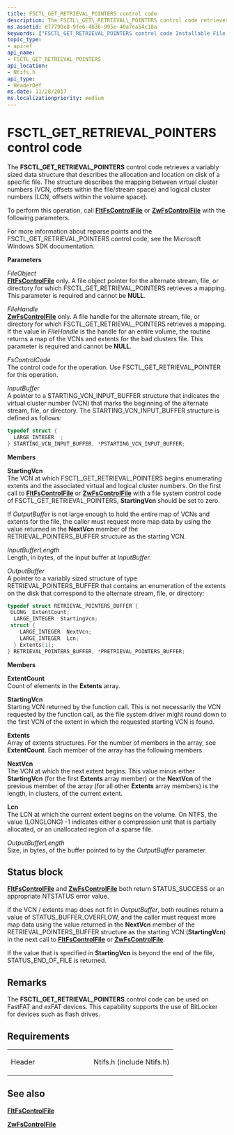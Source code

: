```yaml
---
title: FSCTL_GET_RETRIEVAL_POINTERS control code
description: The FSCTL\_GET\_RETRIEVAL\_POINTERS control code retrieves a variably sized data structure that describes the allocation and location on disk of a specific file.
ms.assetid: d77790c8-9fe6-4b36-995e-40a7ea54c18a
keywords: ["FSCTL_GET_RETRIEVAL_POINTERS control code Installable File System Drivers"]
topic_type:
- apiref
api_name:
- FSCTL_GET_RETRIEVAL_POINTERS
api_location:
- Ntifs.h
api_type:
- HeaderDef
ms.date: 11/28/2017
ms.localizationpriority: medium
---
```


# FSCTL\_GET\_RETRIEVAL\_POINTERS control code


The **FSCTL\_GET\_RETRIEVAL\_POINTERS** control code retrieves a variably sized data structure that describes the allocation and location on disk of a specific file. The structure describes the mapping between virtual cluster numbers (VCN, offsets within the file/stream space) and logical cluster numbers (LCN, offsets within the volume space).

To perform this operation, call [**FltFsControlFile**](https://docs.microsoft.com/windows-hardware/drivers/ddi/fltkernel/nf-fltkernel-fltfscontrolfile) or [**ZwFsControlFile**](https://msdn.microsoft.com/library/windows/hardware/ff566462) with the following parameters.

For more information about reparse points and the FSCTL\_GET\_RETRIEVAL\_POINTERS control code, see the Microsoft Windows SDK documentation.

**Parameters**

<a href="" id="fileobject"></a>*FileObject*  
[**FltFsControlFile**](https://docs.microsoft.com/windows-hardware/drivers/ddi/fltkernel/nf-fltkernel-fltfscontrolfile) only. A file object pointer for the alternate stream, file, or directory for which FSCTL\_GET\_RETRIEVAL\_POINTERS retrieves a mapping. This parameter is required and cannot be **NULL**.

<a href="" id="filehandle"></a>*FileHandle*  
[**ZwFsControlFile**](https://msdn.microsoft.com/library/windows/hardware/ff566462) only. A file handle for the alternate stream, file, or directory for which FSCTL\_GET\_RETRIEVAL\_POINTERS retrieves a mapping. If the value in *FileHandle* is the handle for an entire volume, the routine returns a map of the VCNs and extents for the bad clusters file. This parameter is required and cannot be **NULL**.

<a href="" id="fscontrolcode"></a>*FsControlCode*  
The control code for the operation. Use FSCTL\_GET\_RETRIEVAL\_POINTER for this operation.

<a href="" id="inputbuffer"></a>*InputBuffer*  
A pointer to a STARTING\_VCN\_INPUT\_BUFFER structure that indicates the virtual cluster number (VCN) that marks the beginning of the alternate stream, file, or directory. The STARTING\_VCN\_INPUT\_BUFFER structure is defined as follows:

```cpp
typedef struct {
  LARGE_INTEGER  ;
} STARTING_VCN_INPUT_BUFFER, *PSTARTING_VCN_INPUT_BUFFER;
```

**Members**

<a href="" id="startingvcn"></a>**StartingVcn**  
The VCN at which FSCTL\_GET\_RETRIEVAL\_POINTERS begins enumerating extents and the associated virtual and logical cluster numbers. On the first call to [**FltFsControlFile**](https://docs.microsoft.com/windows-hardware/drivers/ddi/fltkernel/nf-fltkernel-fltfscontrolfile) or [**ZwFsControlFile**](https://msdn.microsoft.com/library/windows/hardware/ff566462) with a file system control code of FSCTL\_GET\_RETRIEVAL\_POINTERS, **StartingVcn** should be set to zero.

If *OutputBuffer* is not large enough to hold the entire map of VCNs and extents for the file, the caller must request more map data by using the value returned in the **NextVcn** member of the RETRIEVAL\_POINTERS\_BUFFER structure as the starting VCN.

<a href="" id="inputbufferlength"></a>*InputBufferLength*  
Length, in bytes, of the input buffer at *InputBuffer.*

<a href="" id="outputbuffer"></a>*OutputBuffer*  
A pointer to a variably sized structure of type RETRIEVAL\_POINTERS\_BUFFER that contains an enumeration of the extents on the disk that correspond to the alternate stream, file, or directory:

```cpp
typedef struct RETRIEVAL_POINTERS_BUFFER {
 ULONG  ExtentCount;
  LARGE_INTEGER  StartingVcn;
 struct {
    LARGE_INTEGER  NextVcn;
    LARGE_INTEGER  Lcn;
  } Extents[1];
} RETRIEVAL_POINTERS_BUFFER, *PRETRIEVAL_POINTERS_BUFFER;
```

**Members**

<a href="" id="extentcount"></a>**ExtentCount**  
Count of elements in the **Extents** array.

<a href="" id="startingvcn"></a>**StartingVcn**  
Starting VCN returned by the function call. This is not necessarily the VCN requested by the function call, as the file system driver might round down to the first VCN of the extent in which the requested starting VCN is found.

<a href="" id="extents-"></a>**Extents**   
Array of extents structures. For the number of members in the array, see **ExtentCount**. Each member of the array has the following members.

<a href="" id="nextvcn"></a>**NextVcn**  
The VCN at which the next extent begins. This value minus either **StartingVcn** (for the first **Extents** array member) or the **NextVcn** of the previous member of the array (for all other **Extents** array members) is the length, in clusters, of the current extent.

<a href="" id="lcn"></a>**Lcn**  
The LCN at which the current extent begins on the volume. On NTFS, the value (LONGLONG) -1 indicates either a compression unit that is partially allocated, or an unallocated region of a sparse file.

<a href="" id="outputbufferlength"></a>*OutputBufferLength*  
Size, in bytes, of the buffer pointed to by the *OutputBuffer* parameter.

Status block
------------

[**FltFsControlFile**](https://docs.microsoft.com/windows-hardware/drivers/ddi/fltkernel/nf-fltkernel-fltfscontrolfile) and [**ZwFsControlFile**](https://msdn.microsoft.com/library/windows/hardware/ff566462) both return STATUS\_SUCCESS or an appropriate NTSTATUS error value.

If the VCN / extents map does not fit in *OutputBuffer*, both routines return a value of STATUS\_BUFFER\_OVERFLOW, and the caller must request more map data using the value returned in the **NextVcn** member of the RETRIEVAL\_POINTERS\_BUFFER structure as the starting VCN (**StartingVcn**) in the next call to [**FltFsControlFile**](https://docs.microsoft.com/windows-hardware/drivers/ddi/fltkernel/nf-fltkernel-fltfscontrolfile) or [**ZwFsControlFile**](https://msdn.microsoft.com/library/windows/hardware/ff566462).

If the value that is specified in **StartingVcn** is beyond the end of the file, STATUS\_END\_OF\_FILE is returned.

Remarks
-------

The **FSCTL\_GET\_RETRIEVAL\_POINTERS** control code can be used on FastFAT and exFAT devices. This capability supports the use of BitLocker for devices such as flash drives.

Requirements
------------

<table>
<colgroup>
<col width="50%" />
<col width="50%" />
</colgroup>
<tbody>
<tr class="odd">
<td align="left"><p>Header</p></td>
<td align="left">Ntifs.h (include Ntifs.h)</td>
</tr>
</tbody>
</table>

## See also


[**FltFsControlFile**](https://docs.microsoft.com/windows-hardware/drivers/ddi/fltkernel/nf-fltkernel-fltfscontrolfile)

[**ZwFsControlFile**](https://msdn.microsoft.com/library/windows/hardware/ff566462)

 

 






